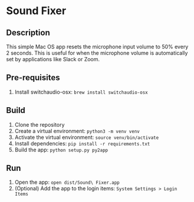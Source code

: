 # Sound Fixer

## Description

This simple Mac OS app resets the microphone input volume to 50% every 2 seconds. This is useful for when the microphone volume is automatically set by applications like Slack or Zoom.

## Pre-requisites

1. Install switchaudio-osx: `brew install switchaudio-osx`

## Build

1. Clone the repository
2. Create a virtual environment: `python3 -m venv venv`
3. Activate the virtual environment: `source venv/bin/activate`
4. Install dependencies: `pip install -r requirements.txt`
5. Build the app: `python setup.py py2app`

## Run

1. Open the app: `open dist/Sound\ Fixer.app`
2. (Optional) Add the app to the login items: `System Settings > Login Items`
